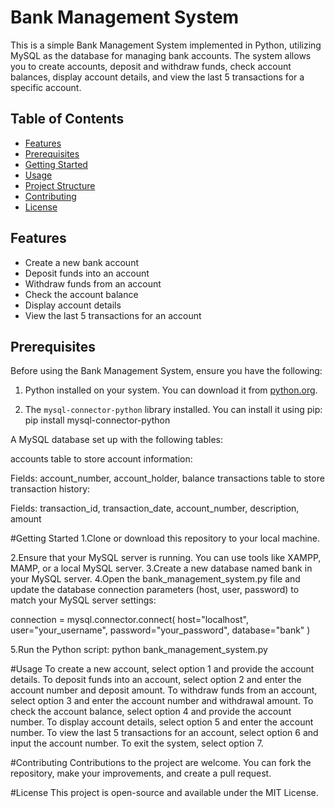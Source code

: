 # Bank Management System

This is a simple Bank Management System implemented in Python, utilizing MySQL as the database for managing bank accounts. The system allows you to create accounts, deposit and withdraw funds, check account balances, display account details, and view the last 5 transactions for a specific account.

## Table of Contents

- [Features](#features)
- [Prerequisites](#prerequisites)
- [Getting Started](#getting-started)
- [Usage](#usage)
- [Project Structure](#project-structure)
- [Contributing](#contributing)
- [License](#license)

## Features

- Create a new bank account
- Deposit funds into an account
- Withdraw funds from an account
- Check the account balance
- Display account details
- View the last 5 transactions for an account

## Prerequisites

Before using the Bank Management System, ensure you have the following:

1. Python installed on your system. You can download it from [python.org](https://www.python.org/downloads/).

2. The `mysql-connector-python` library installed. You can install it using pip:
             pip install mysql-connector-python
   
A MySQL database set up with the following tables:

accounts table to store account information:

Fields: account_number, account_holder, balance
transactions table to store transaction history:

Fields: transaction_id, transaction_date, account_number, description, amount

#Getting Started
1.Clone or download this repository to your local machine.

2.Ensure that your MySQL server is running. You can use tools like XAMPP, MAMP, or a local MySQL server.
3.Create a new database named bank in your MySQL server.
4.Open the bank_management_system.py file and update the database connection parameters (host, user, password) to match your MySQL server settings:

connection = mysql.connector.connect(
    host="localhost",
    user="your_username",
    password="your_password",
    database="bank"
)

5.Run the Python script:
python bank_management_system.py

#Usage
To create a new account, select option 1 and provide the account details.
To deposit funds into an account, select option 2 and enter the account number and deposit amount.
To withdraw funds from an account, select option 3 and enter the account number and withdrawal amount.
To check the account balance, select option 4 and provide the account number.
To display account details, select option 5 and enter the account number.
To view the last 5 transactions for an account, select option 6 and input the account number.
To exit the system, select option 7.

#Contributing
Contributions to the project are welcome. You can fork the repository, make your improvements, and create a pull request.

#License
This project is open-source and available under the MIT License.
